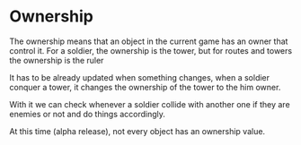 # Ownership

The ownership means that an object in the current game has an owner that control it. For a soldier, the ownership is the tower, but for routes and towers the ownership is the ruler

It has to be already updated when something changes, when a soldier conquer a tower, it changes the ownership of the tower to the him owner.

With it we can check whenever a soldier collide with another one if they are enemies or not and do things accordingly.

At this time (alpha release), not every object has an ownership value.
